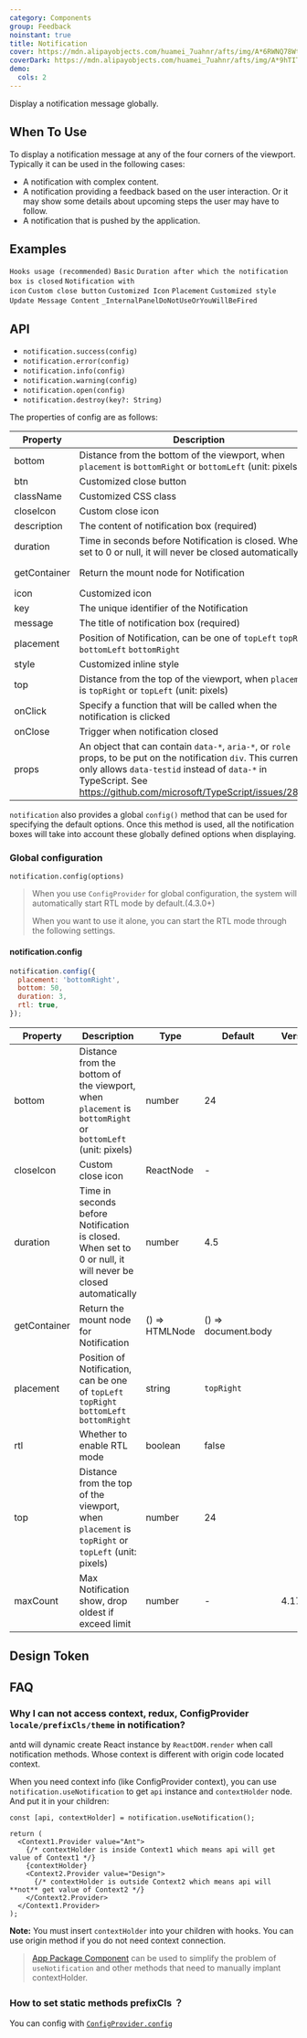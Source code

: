 ```yaml
---
category: Components
group: Feedback
noinstant: true
title: Notification
cover: https://mdn.alipayobjects.com/huamei_7uahnr/afts/img/A*6RWNQ78WtvEAAAAAAAAAAAAADrJ8AQ/original
coverDark: https://mdn.alipayobjects.com/huamei_7uahnr/afts/img/A*9hTIToR-3YYAAAAAAAAAAAAADrJ8AQ/original
demo:
  cols: 2
---
```


Display a notification message globally.

## When To Use

To display a notification message at any of the four corners of the viewport. Typically it can be used in the following cases:

- A notification with complex content.
- A notification providing a feedback based on the user interaction. Or it may show some details about upcoming steps the user may have to follow.
- A notification that is pushed by the application.

## Examples

<!-- prettier-ignore -->
<code src="./demo/hooks.tsx">Hooks usage (recommended)</code>
<code src="./demo/basic.tsx">Basic</code>
<code src="./demo/duration.tsx">Duration after which the notification box is closed</code>
<code src="./demo/with-icon.tsx">Notification with icon</code>
<code src="./demo/with-btn.tsx">Custom close button</code>
<code src="./demo/custom-icon.tsx">Customized Icon</code>
<code src="./demo/placement.tsx">Placement</code>
<code src="./demo/custom-style.tsx">Customized style</code>
<code src="./demo/update.tsx">Update Message Content</code>
<code src="./demo/render-panel.tsx" debug>_InternalPanelDoNotUseOrYouWillBeFired</code>

## API

- `notification.success(config)`
- `notification.error(config)`
- `notification.info(config)`
- `notification.warning(config)`
- `notification.open(config)`
- `notification.destroy(key?: String)`

The properties of config are as follows:

| Property | Description | Type | Default |
| --- | --- | --- | --- |
| bottom | Distance from the bottom of the viewport, when `placement` is `bottomRight` or `bottomLeft` (unit: pixels) | number | 24 |
| btn | Customized close button | ReactNode | - |
| className | Customized CSS class | string | - |
| closeIcon | Custom close icon | ReactNode | - |
| description | The content of notification box (required) | ReactNode | - |
| duration | Time in seconds before Notification is closed. When set to 0 or null, it will never be closed automatically | number | 4.5 |
| getContainer | Return the mount node for Notification | () => HTMLNode | () => document.body |
| icon | Customized icon | ReactNode | - |
| key | The unique identifier of the Notification | string | - |
| message | The title of notification box (required) | ReactNode | - |
| placement | Position of Notification, can be one of `topLeft` `topRight` `bottomLeft` `bottomRight` | string | `topRight` |
| style | Customized inline style | [CSSProperties](https://github.com/DefinitelyTyped/DefinitelyTyped/blob/e434515761b36830c3e58a970abf5186f005adac/types/react/index.d.ts#L794) | - |
| top | Distance from the top of the viewport, when `placement` is `topRight` or `topLeft` (unit: pixels) | number | 24 |
| onClick | Specify a function that will be called when the notification is clicked | function | - |
| onClose | Trigger when notification closed | function | - |
| props | An object that can contain `data-*`, `aria-*`, or `role` props, to be put on the notification `div`. This currently only allows `data-testid` instead of `data-*` in TypeScript. See https://github.com/microsoft/TypeScript/issues/28960. | Object | - |

`notification` also provides a global `config()` method that can be used for specifying the default options. Once this method is used, all the notification boxes will take into account these globally defined options when displaying.

### Global configuration

`notification.config(options)`

> When you use `ConfigProvider` for global configuration, the system will automatically start RTL mode by default.(4.3.0+)
>
> When you want to use it alone, you can start the RTL mode through the following settings.

#### notification.config

```js
notification.config({
  placement: 'bottomRight',
  bottom: 50,
  duration: 3,
  rtl: true,
});
```

| Property | Description | Type | Default | Version |
| --- | --- | --- | --- | --- |
| bottom | Distance from the bottom of the viewport, when `placement` is `bottomRight` or `bottomLeft` (unit: pixels) | number | 24 |  |
| closeIcon | Custom close icon | ReactNode | - |  |
| duration | Time in seconds before Notification is closed. When set to 0 or null, it will never be closed automatically | number | 4.5 |  |
| getContainer | Return the mount node for Notification | () => HTMLNode | () => document.body |  |
| placement | Position of Notification, can be one of `topLeft` `topRight` `bottomLeft` `bottomRight` | string | `topRight` |  |
| rtl | Whether to enable RTL mode | boolean | false |  |
| top | Distance from the top of the viewport, when `placement` is `topRight` or `topLeft` (unit: pixels) | number | 24 |  |
| maxCount | Max Notification show, drop oldest if exceed limit | number | - | 4.17.0 |

## Design Token

<ComponentTokenTable component="Notification"></ComponentTokenTable>

## FAQ

### Why I can not access context, redux, ConfigProvider `locale/prefixCls/theme` in notification?

antd will dynamic create React instance by `ReactDOM.render` when call notification methods. Whose context is different with origin code located context.

When you need context info (like ConfigProvider context), you can use `notification.useNotification` to get `api` instance and `contextHolder` node. And put it in your children:

```tsx
const [api, contextHolder] = notification.useNotification();

return (
  <Context1.Provider value="Ant">
    {/* contextHolder is inside Context1 which means api will get value of Context1 */}
    {contextHolder}
    <Context2.Provider value="Design">
      {/* contextHolder is outside Context2 which means api will **not** get value of Context2 */}
    </Context2.Provider>
  </Context1.Provider>
);
```

**Note:** You must insert `contextHolder` into your children with hooks. You can use origin method if you do not need context connection.

> [App Package Component](/components/app) can be used to simplify the problem of `useNotification` and other methods that need to manually implant contextHolder.

### How to set static methods prefixCls ？

You can config with [`ConfigProvider.config`](/components/config-provider#configproviderconfig-4130)
